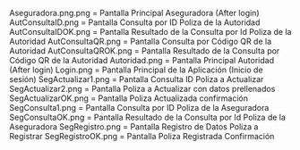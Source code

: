 Aseguradora.png.png	= Pantalla Principal Aseguradora (After login)
AutConsultaID.png 	= Pantalla Consulta por ID Poliza de la Autoridad
AutConsultaIDOK.png	= Pantalla Resultado de la Consulta por Id Poliza de la Autoridad
AutConsultaQR.png 	= Pantalla Consulta por Código QR de la Autoridad
AutConsultaQROK.png	= Pantalla Resultado de la Consulta por Código QR de la Autoridad
Autoridad.png	 	= Pantalla Principal Autoridad (After login)
Login.png		= Pantalla Principal de la Aplicación (Inicio de sesión)
SegActualizar1.png	= Pantalla Consulta ID Poliza a Actualizar
SegActualizar2.png	= Pantalla Poliza a Actualizar con datos prellenados
SegActualizarOK.png	= Pantalla Poliza Actualizada confirmación
SegConsulta1.png	= Pantalla Consulta por ID Poliza de la Aseguradora
SegConsultaOK.png	= Pantalla Resultado de la Consulta por Id Poliza de la Aseguradora
SegRegistro.png		= Pantalla Registro de Datos Poliza a Registrar
SegRegistroOK.png	= Pantalla Poliza Registrada Confirmación
